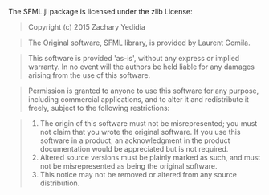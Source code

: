 The SFML.jl package is licensed under the zlib License:

> Copyright (c) 2015 Zachary Yedidia

> The Original software, SFML library, is provided by Laurent Gomila.

> This software is provided 'as-is', without any express or implied
> warranty. In no event will the authors be held liable for any damages
> arising from the use of this software.

> Permission is granted to anyone to use this software for any purpose,
> including commercial applications, and to alter it and redistribute it
> freely, subject to the following restrictions:

> 1. The origin of this software must not be misrepresented; you must not
>    claim that you wrote the original software. If you use this software
>    in a product, an acknowledgment in the product documentation would be
>    appreciated but is not required.
> 2. Altered source versions must be plainly marked as such, and must not be
>    misrepresented as being the original software.
> 3. This notice may not be removed or altered from any source distribution.
